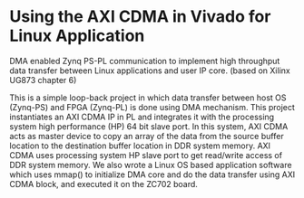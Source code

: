 # Using the AXI CDMA in Vivado for Linux Application
DMA enabled Zynq PS-PL communication to implement high throughput data transfer between Linux applications and user IP core. (based on Xilinx UG873 chapter 6)


This is a simple loop-back project in which data transfer between host OS (Zynq-PS) and FPGA (Zynq-PL) is done using DMA mechanism. This project instantiates an AXI CDMA IP in PL and integrates it with the processing system high performance (HP) 64 bit slave port. In this system, AXI CDMA acts as master device to copy an array of the data from the source buffer location to the destination buffer location in DDR system memory. AXI CDMA uses processing system HP slave port to get read/write access of DDR system memory.
We also wrote a Linux OS based application software which uses mmap() to initialize DMA core and do the data transfer using AXI CDMA block, and executed it on the ZC702 board.


